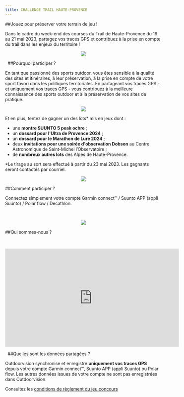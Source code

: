 ```yaml
---
title: CHALLENGE TRAIL HAUTE-PROVENCE
---
```


##Jouez pour préserver votre terrain de jeu !

Dans le cadre du week-end des courses du Trail de Haute-Provence du 19 au 21 mai 2023, partagez vos traces GPS et contribuez à la prise en compte du trail dans les enjeux du territoire !

<participate></participate>

<p align="center">
  <img src="/medias/challenge/THP2023_01.png">
</p>


&nbsp;
##Pourquoi participer ?

En tant que passionné des sports outdoor, vous êtes sensible à la qualité des sites et itinéraires, à leur préservation, à la prise en compte de votre sport favori dans les politiques territoriales. En partageant vos traces GPS - et uniquement vos traces GPS - vous contribuez à la meilleure connaissance des sports outdoor et à la préservation de vos sites de pratique.  

<p align="center">
  <img src="/medias/challenge/THP2023_02.png">
</p>

Et en plus, tentez de gagner un des lots* mis en jeux dont :
- une **montre SUUNTO 5 peak ochre** ;
- un  **dossard pour l'Ultra de Provence 2024** ;
- un  **dossard pour le Marathon de Lure 2024** ;
- deux **invitations pour une soirée d'observation Dobson** au Centre Astronomique de Saint-Michel l’Observatoire ;
- de **nombreux autres lots** des Alpes de Haute-Provence.
 
*Le tirage au sort sera effectué à partir du 23 mai 2023. Les gagnants seront contactés par courriel.

<p align="center">
  <img src="/medias/challenge/THP2023_03.png">
</p>

##Comment participer ?

Connectez simplement votre compte Garmin connect™ / Suunto APP (appli Suunto) / Polar flow / Decathlon.


&nbsp;
<p align="center">
  <img src="/medias/VISUELS_DESK/logo-band9-nb.jpg">
</p>  

<participate></participate>

##Qui sommes-nous ?


&nbsp;
<p align="center">
<iframe width="560" height="315" src="https://www.youtube.com/embed/Sua7VDlhBs4" title="YouTube video player" frameborder="0" allow="accelerometer; autoplay; clipboard-write; encrypted-media; gyroscope; picture-in-picture" allowfullscreen></iframe>
</p>


&nbsp;
##Quelles sont les données partagées ?

Outdoorvision synchronise et enregistre **uniquement vos traces GPS** depuis votre compte Garmin connect™, Suunto APP (appli Suunto) ou Polar flow. Les autres données issues de votre compte ne sont pas enregistrées dans Outdoorvision.

Consultez les [conditions de règlement du jeu concours](/medias/Règlement_Jeu_Concours_Challenge_OutdoorvisionxLaBelleEtoile.pdf)
<participate></participate>
